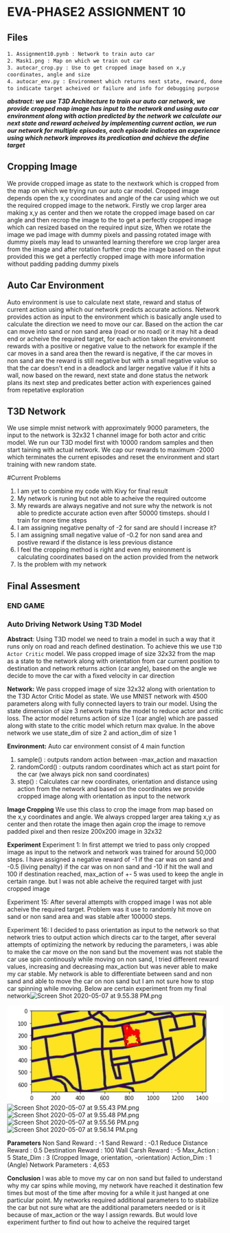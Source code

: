 # EVA-PHASE2 ASSIGNMENT 10

## Files
```
1. Assignment10.pynb : Network to train auto car
2. Mask1.png : Map on which we train out car
3. autocar_crop.py : Use to get cropped image based on x,y coordinates, angle and size
4. autocar_env.py : Environment which returns next state, reward, done to indicate target acheived or failure and info for debugging purpose
```

***abstract: we use T3D Architecture to train our auto car network, we provide cropped map image has input to the network and using auto car environment along with action predicted by the network we calculate our next state and reward acheived by implementing current action, we run our network for multiple episodes, each episode indicates an experience using which network improves its predication and achieve the define target***

## Cropping Image
We provide cropped image as state to the nextwork which is cropped from the map on which we trying run our auto car model. Cropped image depends open the x,y coordinates and angle of the car using which we out the required cropped image to the network. Firstly we crop larger area making x,y as center and then we rotate the cropped image based on car angle and then recrop the image to the to get a perfectly cropped image which can resized based on the required input size, When we rotate the image we pad image with dummy pixels and passing rotated image with dummy pixels may lead to unwanted learning therefore we crop larger area from the image and after rotation further crop the image based on the input provided this we get a perfectly cropped image with more information without padding padding dummy pixels

## Auto Car Environment
Auto environment is use to calculate next state, reward and status of current action using which our network predicts accurate actions. Network provides action as input to the environment which is basically angle used to calculate the direction we need to move our car. Based on the action the car can move into sand or non sand area (road or no road) or it may hit a dead end or acheive the required target, for each action taken the environment rewards with a positive or negative value to the network for example if the car moves in a sand area then the reward is negative, if the car moves in non sand are the reward is still negative but with a small negative value so that the car doesn't end in a deadlock and larger negative value if it hits a wall, now based on the reward, next state and done status the network plans its next step and predicates better action with experiences gained from repetative exploration

## T3D Network
We use simple mnist network with approximately 9000 parameters, the input to the network is 32x32 1 channel image for both actor and critic model. We run our T3D model first with 10000 random samples and then start taining with actual network. We cap our rewards to maximum -2000 which terminates the current episodes and reset the environment and start training with new random state.


#Current Problems
1. I am yet to combine my code with Kivy for final result
2. My network is runing but not able to acheive the required outcome
3. My rewards are always negative and not sure why the network is not able to predicte accurate action even after 50000 timsteps. should I train for more time steps
4. I am assigning negative penalty of -2 for sand are should I increase it?
5. I am assigning small negative value of -0.2 for non sand area and postive reward if the distance is less previous distance
6. I feel the cropping method is right and even my enironment is calculating coordinates based on the action provided from the network
7. Is the problem with my network


## Final Assesment

### END GAME 
### Auto Driving Network Using T3D Model

<b>Abstract</b>:
  Using T3D model we need to train a model in such a way that it runs only on road and reach defined destination. To achieve this we use `T3D Actor Critic` model. We pass cropped image of size 32x32 from the map as a state to the network along with orientation from car current position to destination and network returns action (car angle), based on the angle we decide to move the car with a fixed velocity in car direction
  
  
<b>Network:</b>
  We pass cropped image of size 32x32 along with orientation to the T3D Actor Critic Model as state. We use MNIST network with 4500 parameters along with fully connected layers to train our model. Using the state dimension of size 3 network trains the model to reduce actor and critic loss. The actor model returns action of size 1 (car angle) which are passed along with state to the critic model which return max qvalue. In the above network we use state_dim of size 2 and action_dim of size 1
  
<b>Environment:</b>
Auto car environment consist of 4 main function 
1. sample() : outputs random action between -max_action and maxaction
2. randomCord() : outputs random coordinates which act as start point for the car (we always pick non sand coordinates)
3. step() : Calculates car new coordinates, orientation and distance  using action from the network and based on the coordinates we provide cropped image along with orientation as input to the network

<b>Image Cropping</b>
We use this class to crop the image from map based on the x,y coordinates and angle. We always cropped larger area taking x,y as center and then rotate the image then again crop the image to remove padded pixel and then resize 200x200 image in 32x32

<b>Experiment</b>
Experiment 1: In first attempt we tried to pass only cropped image as input to the network and network was trained for around 50,000 steps. I have assigned a negative reward of -1 if the car was on sand and -0.5 (living penalty) if the car was on non sand and -10 if hit the wall and 100 if destination reached, max_action of +- 5 was used to keep the angle in certain range. but I was not able acheive the required target with just cropped image

Experiment 15: After several attempts with cropped image I was not able acheive the required target. Problem was it use to randomly hit move on sand or non sand area and was stable after 100000 steps. 

Experiment 16: I decided to pass orientation as input to the network so that network tries to output action which directs car to the target, after several attempts of optimizing the network by reducing the parameters, i was able to make the car move on the non sand but the movement was not stable the car use spin continously while moving on non sand, I tried different reward values, increasing and decreasing max_action but was never able to make my car stable. My network is able to differentiate between sand and non sand and able to move the car on non sand but I am not sure how to stop car spinning while moving. Below are certain experiment from my final network![Screen Shot 2020-05-07 at 9.55.38 PM.png](:storage/ab1d39f5-6966-48f2-baee-c019450b14fe/09e402de.png)

![Image description](https://github.com/toniqapps/EVA-PHASE2/blob/master/P2S10/Screen%20Shot%202020-05-07%20at%209.55.38%20PM.png)
![Screen Shot 2020-05-07 at 9.55.43 PM.png](:storage/ab1d39f5-6966-48f2-baee-c019450b14fe/cd409798.png)
![Screen Shot 2020-05-07 at 9.55.48 PM.png](:storage/ab1d39f5-6966-48f2-baee-c019450b14fe/207ec264.png)
![Screen Shot 2020-05-07 at 9.55.56 PM.png](:storage/ab1d39f5-6966-48f2-baee-c019450b14fe/138aa96e.png)
![Screen Shot 2020-05-07 at 9.56.14 PM.png](:storage/ab1d39f5-6966-48f2-baee-c019450b14fe/6135a944.png)

<b>Parameters</b>
Non Sand Reward : -1
Sand Reward : -0.1
Reduce Distance Reward : 0.5
Destination Reward : 100
Wall Carsh Reward : -5
Max_Action : 5
State_Dim : 3 (Cropped Image, orientation, -orientation)
Action_Dim : 1 (Angle)
Network Parameters : 4,653


<b>Conclusion</b>
I was able to move my car on non sand but failed to understand why my car spins while moving, my network have reached it destination few times but most of the time after moving for a while it just hanged at one particular point. My networks required additional parameters to to stabilize the car but not sure what are the additional parameters needed or is it because of max_action or the way I assign rewards. But would love experiment further to find out how to acheive the required target



